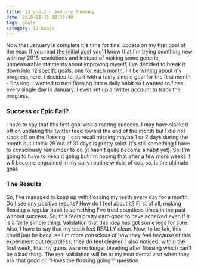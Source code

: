 ```yaml
---
title: 12 goals - January Summary
date: 2016-01-31 20:53:40
tags: goals
category: 12 Goals
---
```


Now that January is complete it's time for final update on my first goal of the year.  If you read the [initial post](/2016/01/07/12-goals-not-another-new-years-resolution/) you'll know that I'm trying somthing new with my 2016 resolutions and instead of making some generic, unmeasurable statments about improving myself, I've decided to break it down into 12 specifc goals, one for each month.  I'll be writing about my progress here.  I decided to start with a fairly simple goal for the first month - flossing.  I wanted to turn flossing into a daily habit so I wanted to floss every single day in January.  I even set up a twitter account to track the progress.

### Success or Epic Fail?

I have to say that this first goal was a roaring success.  I may have slacked off on updating the twitter feed toward the end of the month but I did not slack off on the flossing.  I can recall missing maybe 1 or 2 days during the month but I think 29 out of 31 days is pretty solid.  It's still something I have to consciously remember to do (it hasn't quite become a habit yet).  So, I'm going to have to keep it going but I'm hoping that after a few more weeks it will become engrained in my daily routine which, of course, is the ultimate goal.

### The Results

So, I've managed to keep up with flossing my teeth every day for a month.  Do I see any positive results?  How do I feel about it?  First of all, making flossing a regular habit is something I've tried countless times in the past without success.  So, this feels pretty darn good to have acheived even if it is a fairly simple thing.  Validation that this idea has got some legs for sure.  Also, I have to say that my teeth feel REALLY clean.  Now, to be fair, this could just be because I'm more conscious of how they feel because of this experiment but regardless, they do feel cleaner.  I also noticed, within the first week, that my gums were no longer bleeding after flossing which can't be a bad thing.  The real validation will be at my next dental visit when they ask that good ol' "Hows the flossing going?" question.
